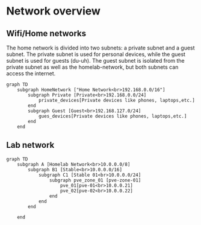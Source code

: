 # Network overview

## Wifi/Home networks

The home network is divided into two subnets: a private subnet and a guest
subnet. The private subnet is used for personal devices, while the guest
subnet is used for guests (du-uh). The guest subnet is isolated from the
private subnet as well as the homelab-network, but both subnets can access
the internet.

```mermaid
graph TD
    subgraph HomeNetwork ["Home Network<br>192.168.0.0/16"]
        subgraph Private [Private<br>192.168.0.0/24]
            private_devices[Private devices like phones, laptops,etc.]
        end
        subgraph Guest [Guest<br>192.168.127.0/24]
            gues_devices[Private devices like phones, laptops,etc.]
        end
    end
```

## Lab network

```mermaid
graph TD
    subgraph A [Homelab Network<br>10.0.0.0/8]
        subgraph B1 [Stable<br>10.0.0.0/16]
            subgraph C1 [Stable 01<br>10.0.0.0/24]
                subgraph pve_zone_01 [pve-zone-01]
                    pve_01[pve-01<br>10.0.0.21]
                    pve_02[pve-02<br>10.0.0.22]
                end
            end
        end

    end
```